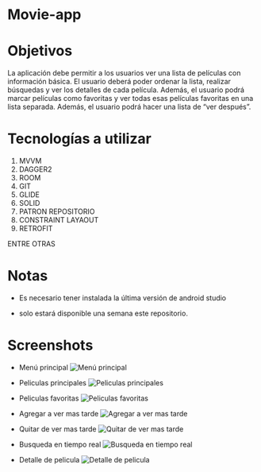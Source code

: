 # Movie-app

# Objetivos

La aplicación debe permitir a los usuarios ver una lista de películas con información básica. El
usuario deberá poder ordenar la lista, realizar búsquedas y ver los detalles de cada película.
Además, el usuario podrá marcar películas como favoritas y ver todas esas películas favoritas
en una lista separada. Además, el usuario podrá hacer una lista de “ver después”.

# Tecnologías a utilizar

1) MVVM
2) DAGGER2
3) ROOM
4) GIT
5) GLIDE
6) SOLID
7) PATRON REPOSITORIO
8) CONSTRAINT LAYAOUT
9) RETROFIT

ENTRE OTRAS

# Notas

* Es necesario tener instalada la última versión de android studio

* solo estará disponible una semana este repositorio.

# Screenshots

* Menú principal
![Menú principal](https://github.com/D3LE0N/Movie-app/blob/master/screenshots/menu_options.jpg)

* Peliculas principales
![Peliculas principales](https://github.com/D3LE0N/Movie-app/blob/master/screenshots/principal_movies.jpg)

* Peliculas favoritas
![Peliculas favoritas](https://github.com/D3LE0N/Movie-app/blob/master/screenshots/favorites.jpg)
  
* Agregar a ver mas tarde
  ![Agregar a ver mas tarde](https://github.com/D3LE0N/Movie-app/blob/master/screenshots/add_to_see_later.jpg)
  
* Quitar de ver mas tarde
  ![Quitar de ver mas tarde](https://github.com/D3LE0N/Movie-app/blob/master/screenshots/remove_from_see_later.jpg)

* Busqueda en tiempo real
  ![Busqueda en tiempo real](https://github.com/D3LE0N/Movie-app/blob/master/screenshots/realtime_search.jpg)


* Detalle de pelicula
  ![Detalle de pelicula](https://github.com/D3LE0N/Movie-app/blob/master/screenshots/details.jpg)



